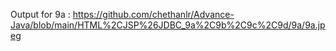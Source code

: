 Output for 9a : https://github.com/chethanlr/Advance-Java/blob/main/HTML%2CJSP%26JDBC_9a%2C9b%2C9c%2C9d/9a/9a.jpeg
